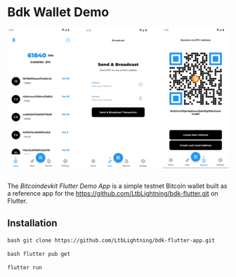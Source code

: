 # Bdk Wallet Demo
 

<div align="center"> <img src="./screenshots/screenshot.png" />
</div>
  
##   
The _Bitcoindevkit Flutter Demo App_ is a simple testnet Bitcoin wallet built as a reference app for the
https://github.com/LtbLightning/bdk-flutter.git on Flutter.

## Installation 
```bash git clone https://github.com/LtbLightning/bdk-flutter-app.git ``` 

```bash flutter pub get```

```flutter run ```
